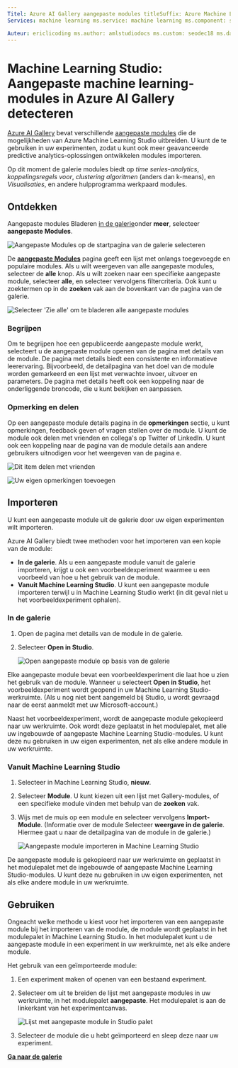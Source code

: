```yaml
---
Titel: Azure AI Gallery aangepaste modules titleSuffix: Azure Machine Learning Studio description: Aangepaste machine learning-modules in Azure AI Gallery detecteren. Aangepaste modules Vouw de mogelijkheden van Azure Machine Learning Studio.
Services: machine learning ms.service: machine learning ms.component: studio ms.topic: artikel

Auteur: ericlicoding ms.author: amlstudiodocs ms.custom: seodec18 ms.date: 04/14/2017
---
```

# <a name="machine-learning-studio-discover-custom-machine-learning-modules-in-azure-ai-gallery"></a>Machine Learning Studio: Aangepaste machine learning-modules in Azure AI Gallery detecteren

[Azure AI Gallery](http://gallery.cortanaintelligence.com) bevat verschillende [aangepaste modules](https://gallery.cortanaintelligence.com/customModules) die de mogelijkheden van Azure Machine Learning Studio uitbreiden. U kunt de te gebruiken in uw experimenten, zodat u kunt ook meer geavanceerde predictive analytics-oplossingen ontwikkelen modules importeren.

Op dit moment de galerie modules biedt op *time series-analytics*, *koppelingsregels voor*, *clustering algoritmen* (anders dan k-means), en  *Visualisaties*, en andere hulpprogramma werkpaard modules.


## <a name="discover"></a>Ontdekken
Aangepaste modules Bladeren [in de galerie](http://gallery.cortanaintelligence.com)onder **meer**, selecteer **aangepaste Modules**.

![Aangepaste Modules op de startpagina van de galerie selecteren](./media/gallery-custom-modules/select-custom-modules-in-gallery.png)

De **[aangepaste Modules](https://gallery.cortanaintelligence.com/customModules)** pagina geeft een lijst met onlangs toegevoegde en populaire modules. Als u wilt weergeven van alle aangepaste modules, selecteer de **alle** knop. Als u wilt zoeken naar een specifieke aangepaste module, selecteer **alle**, en selecteer vervolgens filtercriteria. Ook kunt u zoektermen op in de **zoeken** vak aan de bovenkant van de pagina van de galerie.

![Selecteer 'Zie alle' om te bladeren alle aangepaste modules](./media/gallery-custom-modules/click-see-all-for-all-custom-modules.png)

### <a name="understand"></a>Begrijpen

Om te begrijpen hoe een gepubliceerde aangepaste module werkt, selecteert u de aangepaste module openen van de pagina met details van de module. De pagina met details biedt een consistente en informatieve leerervaring. Bijvoorbeeld, de detailpagina van het doel van de module worden gemarkeerd en een lijst met verwachte invoer, uitvoer en parameters. De pagina met details heeft ook een koppeling naar de onderliggende broncode, die u kunt bekijken en aanpassen.

### <a name="comment-and-share"></a>Opmerking en delen
Op een aangepaste module details pagina in de **opmerkingen** sectie, u kunt opmerkingen, feedback geven of vragen stellen over de module. U kunt de module ook delen met vrienden en collega's op Twitter of LinkedIn. U kunt ook een koppeling naar de pagina van de module details aan andere gebruikers uitnodigen voor het weergeven van de pagina e.

![Dit item delen met vrienden](./media/gallery-how-to-use-contribute-publish/share-links.png)

![Uw eigen opmerkingen toevoegen](./media/gallery-how-to-use-contribute-publish/comments.png)

## <a name="import"></a>Importeren
U kunt een aangepaste module uit de galerie door uw eigen experimenten wilt importeren.

Azure AI Gallery biedt twee methoden voor het importeren van een kopie van de module:

* **In de galerie**. Als u een aangepaste module vanuit de galerie importeren, krijgt u ook een voorbeeldexperiment waarmee u een voorbeeld van hoe u het gebruik van de module.
* **Vanuit Machine Learning Studio**. U kunt een aangepaste module importeren terwijl u in Machine Learning Studio werkt (in dit geval niet u het voorbeeldexperiment ophalen).

### <a name="from-the-gallery"></a>In de galerie

1. Open de pagina met details van de module in de galerie. 
2. Selecteer **Open in Studio**.
   
    ![Open aangepaste module op basis van de galerie](./media/gallery-custom-modules/open-custom-module-from-gallery.png)
   
Elke aangepaste module bevat een voorbeeldexperiment die laat hoe u zien het gebruik van de module. Wanneer u selecteert **Open in Studio**, het voorbeeldexperiment wordt geopend in uw Machine Learning Studio-werkruimte. (Als u nog niet bent aangemeld bij Studio, u wordt gevraagd naar de eerst aanmeldt met uw Microsoft-account.)

Naast het voorbeeldexperiment, wordt de aangepaste module gekopieerd naar uw werkruimte. Ook wordt deze geplaatst in het modulepalet, met alle uw ingebouwde of aangepaste Machine Learning Studio-modules. U kunt deze nu gebruiken in uw eigen experimenten, net als elke andere module in uw werkruimte.

### <a name="from-within-machine-learning-studio"></a>Vanuit Machine Learning Studio

1. Selecteer in Machine Learning Studio, **nieuw**.
2. Selecteer **Module**. U kunt kiezen uit een lijst met Gallery-modules, of een specifieke module vinden met behulp van de **zoeken** vak.
3. Wijs met de muis op een module en selecteer vervolgens **Import-Module**. (Informatie over de module Selecteer **weergave in de galerie**. Hiermee gaat u naar de detailpagina van de module in de galerie.)
   
    ![Aangepaste module importeren in Machine Learning Studio](./media/gallery-custom-modules/add-custom-module-in-studio.png)

De aangepaste module is gekopieerd naar uw werkruimte en geplaatst in het modulepalet met de ingebouwde of aangepaste Machine Learning Studio-modules. U kunt deze nu gebruiken in uw eigen experimenten, net als elke andere module in uw werkruimte.

## <a name="use"></a>Gebruiken

Ongeacht welke methode u kiest voor het importeren van een aangepaste module bij het importeren van de module, de module wordt geplaatst in het modulepalet in Machine Learning Studio. In het modulepalet kunt u de aangepaste module in een experiment in uw werkruimte, net als elke andere module.

Het gebruik van een geïmporteerde module:

1. Een experiment maken of openen van een bestaand experiment.
2. Selecteer om uit te breiden de lijst met aangepaste modules in uw werkruimte, in het modulepalet **aangepaste**. Het modulepalet is aan de linkerkant van het experimentcanvas.
   
    ![Lijst met aangepaste module in Studio palet](./media/gallery-custom-modules/custom-module-in-studio-palette.png)
3. Selecteer de module die u hebt geïmporteerd en sleep deze naar uw experiment.


**[Ga naar de galerie](http://gallery.cortanaintelligence.com)**



